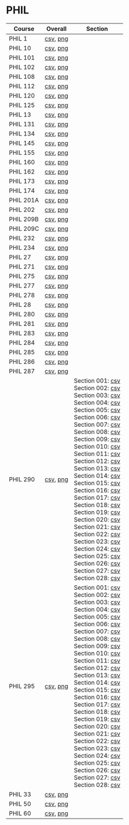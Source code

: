 # PHIL

| Course | Overall | Section |
| ------ | ------- | ------- |
| PHIL 1 | [csv](https://github.com/UCSD-Historical-Enrollment-Data/2025Spring/blob/main/overall/PHIL%201.csv), [png](https://raw.githubusercontent.com/UCSD-Historical-Enrollment-Data/2025Spring/main/plot_overall/PHIL%201.png) |  |
| PHIL 10 | [csv](https://github.com/UCSD-Historical-Enrollment-Data/2025Spring/blob/main/overall/PHIL%2010.csv), [png](https://raw.githubusercontent.com/UCSD-Historical-Enrollment-Data/2025Spring/main/plot_overall/PHIL%2010.png) |  |
| PHIL 101 | [csv](https://github.com/UCSD-Historical-Enrollment-Data/2025Spring/blob/main/overall/PHIL%20101.csv), [png](https://raw.githubusercontent.com/UCSD-Historical-Enrollment-Data/2025Spring/main/plot_overall/PHIL%20101.png) |  |
| PHIL 102 | [csv](https://github.com/UCSD-Historical-Enrollment-Data/2025Spring/blob/main/overall/PHIL%20102.csv), [png](https://raw.githubusercontent.com/UCSD-Historical-Enrollment-Data/2025Spring/main/plot_overall/PHIL%20102.png) |  |
| PHIL 108 | [csv](https://github.com/UCSD-Historical-Enrollment-Data/2025Spring/blob/main/overall/PHIL%20108.csv), [png](https://raw.githubusercontent.com/UCSD-Historical-Enrollment-Data/2025Spring/main/plot_overall/PHIL%20108.png) |  |
| PHIL 112 | [csv](https://github.com/UCSD-Historical-Enrollment-Data/2025Spring/blob/main/overall/PHIL%20112.csv), [png](https://raw.githubusercontent.com/UCSD-Historical-Enrollment-Data/2025Spring/main/plot_overall/PHIL%20112.png) |  |
| PHIL 120 | [csv](https://github.com/UCSD-Historical-Enrollment-Data/2025Spring/blob/main/overall/PHIL%20120.csv), [png](https://raw.githubusercontent.com/UCSD-Historical-Enrollment-Data/2025Spring/main/plot_overall/PHIL%20120.png) |  |
| PHIL 125 | [csv](https://github.com/UCSD-Historical-Enrollment-Data/2025Spring/blob/main/overall/PHIL%20125.csv), [png](https://raw.githubusercontent.com/UCSD-Historical-Enrollment-Data/2025Spring/main/plot_overall/PHIL%20125.png) |  |
| PHIL 13 | [csv](https://github.com/UCSD-Historical-Enrollment-Data/2025Spring/blob/main/overall/PHIL%2013.csv), [png](https://raw.githubusercontent.com/UCSD-Historical-Enrollment-Data/2025Spring/main/plot_overall/PHIL%2013.png) |  |
| PHIL 131 | [csv](https://github.com/UCSD-Historical-Enrollment-Data/2025Spring/blob/main/overall/PHIL%20131.csv), [png](https://raw.githubusercontent.com/UCSD-Historical-Enrollment-Data/2025Spring/main/plot_overall/PHIL%20131.png) |  |
| PHIL 134 | [csv](https://github.com/UCSD-Historical-Enrollment-Data/2025Spring/blob/main/overall/PHIL%20134.csv), [png](https://raw.githubusercontent.com/UCSD-Historical-Enrollment-Data/2025Spring/main/plot_overall/PHIL%20134.png) |  |
| PHIL 145 | [csv](https://github.com/UCSD-Historical-Enrollment-Data/2025Spring/blob/main/overall/PHIL%20145.csv), [png](https://raw.githubusercontent.com/UCSD-Historical-Enrollment-Data/2025Spring/main/plot_overall/PHIL%20145.png) |  |
| PHIL 155 | [csv](https://github.com/UCSD-Historical-Enrollment-Data/2025Spring/blob/main/overall/PHIL%20155.csv), [png](https://raw.githubusercontent.com/UCSD-Historical-Enrollment-Data/2025Spring/main/plot_overall/PHIL%20155.png) |  |
| PHIL 160 | [csv](https://github.com/UCSD-Historical-Enrollment-Data/2025Spring/blob/main/overall/PHIL%20160.csv), [png](https://raw.githubusercontent.com/UCSD-Historical-Enrollment-Data/2025Spring/main/plot_overall/PHIL%20160.png) |  |
| PHIL 162 | [csv](https://github.com/UCSD-Historical-Enrollment-Data/2025Spring/blob/main/overall/PHIL%20162.csv), [png](https://raw.githubusercontent.com/UCSD-Historical-Enrollment-Data/2025Spring/main/plot_overall/PHIL%20162.png) |  |
| PHIL 173 | [csv](https://github.com/UCSD-Historical-Enrollment-Data/2025Spring/blob/main/overall/PHIL%20173.csv), [png](https://raw.githubusercontent.com/UCSD-Historical-Enrollment-Data/2025Spring/main/plot_overall/PHIL%20173.png) |  |
| PHIL 174 | [csv](https://github.com/UCSD-Historical-Enrollment-Data/2025Spring/blob/main/overall/PHIL%20174.csv), [png](https://raw.githubusercontent.com/UCSD-Historical-Enrollment-Data/2025Spring/main/plot_overall/PHIL%20174.png) |  |
| PHIL 201A | [csv](https://github.com/UCSD-Historical-Enrollment-Data/2025Spring/blob/main/overall/PHIL%20201A.csv), [png](https://raw.githubusercontent.com/UCSD-Historical-Enrollment-Data/2025Spring/main/plot_overall/PHIL%20201A.png) |  |
| PHIL 202 | [csv](https://github.com/UCSD-Historical-Enrollment-Data/2025Spring/blob/main/overall/PHIL%20202.csv), [png](https://raw.githubusercontent.com/UCSD-Historical-Enrollment-Data/2025Spring/main/plot_overall/PHIL%20202.png) |  |
| PHIL 209B | [csv](https://github.com/UCSD-Historical-Enrollment-Data/2025Spring/blob/main/overall/PHIL%20209B.csv), [png](https://raw.githubusercontent.com/UCSD-Historical-Enrollment-Data/2025Spring/main/plot_overall/PHIL%20209B.png) |  |
| PHIL 209C | [csv](https://github.com/UCSD-Historical-Enrollment-Data/2025Spring/blob/main/overall/PHIL%20209C.csv), [png](https://raw.githubusercontent.com/UCSD-Historical-Enrollment-Data/2025Spring/main/plot_overall/PHIL%20209C.png) |  |
| PHIL 232 | [csv](https://github.com/UCSD-Historical-Enrollment-Data/2025Spring/blob/main/overall/PHIL%20232.csv), [png](https://raw.githubusercontent.com/UCSD-Historical-Enrollment-Data/2025Spring/main/plot_overall/PHIL%20232.png) |  |
| PHIL 234 | [csv](https://github.com/UCSD-Historical-Enrollment-Data/2025Spring/blob/main/overall/PHIL%20234.csv), [png](https://raw.githubusercontent.com/UCSD-Historical-Enrollment-Data/2025Spring/main/plot_overall/PHIL%20234.png) |  |
| PHIL 27 | [csv](https://github.com/UCSD-Historical-Enrollment-Data/2025Spring/blob/main/overall/PHIL%2027.csv), [png](https://raw.githubusercontent.com/UCSD-Historical-Enrollment-Data/2025Spring/main/plot_overall/PHIL%2027.png) |  |
| PHIL 271 | [csv](https://github.com/UCSD-Historical-Enrollment-Data/2025Spring/blob/main/overall/PHIL%20271.csv), [png](https://raw.githubusercontent.com/UCSD-Historical-Enrollment-Data/2025Spring/main/plot_overall/PHIL%20271.png) |  |
| PHIL 275 | [csv](https://github.com/UCSD-Historical-Enrollment-Data/2025Spring/blob/main/overall/PHIL%20275.csv), [png](https://raw.githubusercontent.com/UCSD-Historical-Enrollment-Data/2025Spring/main/plot_overall/PHIL%20275.png) |  |
| PHIL 277 | [csv](https://github.com/UCSD-Historical-Enrollment-Data/2025Spring/blob/main/overall/PHIL%20277.csv), [png](https://raw.githubusercontent.com/UCSD-Historical-Enrollment-Data/2025Spring/main/plot_overall/PHIL%20277.png) |  |
| PHIL 278 | [csv](https://github.com/UCSD-Historical-Enrollment-Data/2025Spring/blob/main/overall/PHIL%20278.csv), [png](https://raw.githubusercontent.com/UCSD-Historical-Enrollment-Data/2025Spring/main/plot_overall/PHIL%20278.png) |  |
| PHIL 28 | [csv](https://github.com/UCSD-Historical-Enrollment-Data/2025Spring/blob/main/overall/PHIL%2028.csv), [png](https://raw.githubusercontent.com/UCSD-Historical-Enrollment-Data/2025Spring/main/plot_overall/PHIL%2028.png) |  |
| PHIL 280 | [csv](https://github.com/UCSD-Historical-Enrollment-Data/2025Spring/blob/main/overall/PHIL%20280.csv), [png](https://raw.githubusercontent.com/UCSD-Historical-Enrollment-Data/2025Spring/main/plot_overall/PHIL%20280.png) |  |
| PHIL 281 | [csv](https://github.com/UCSD-Historical-Enrollment-Data/2025Spring/blob/main/overall/PHIL%20281.csv), [png](https://raw.githubusercontent.com/UCSD-Historical-Enrollment-Data/2025Spring/main/plot_overall/PHIL%20281.png) |  |
| PHIL 283 | [csv](https://github.com/UCSD-Historical-Enrollment-Data/2025Spring/blob/main/overall/PHIL%20283.csv), [png](https://raw.githubusercontent.com/UCSD-Historical-Enrollment-Data/2025Spring/main/plot_overall/PHIL%20283.png) |  |
| PHIL 284 | [csv](https://github.com/UCSD-Historical-Enrollment-Data/2025Spring/blob/main/overall/PHIL%20284.csv), [png](https://raw.githubusercontent.com/UCSD-Historical-Enrollment-Data/2025Spring/main/plot_overall/PHIL%20284.png) |  |
| PHIL 285 | [csv](https://github.com/UCSD-Historical-Enrollment-Data/2025Spring/blob/main/overall/PHIL%20285.csv), [png](https://raw.githubusercontent.com/UCSD-Historical-Enrollment-Data/2025Spring/main/plot_overall/PHIL%20285.png) |  |
| PHIL 286 | [csv](https://github.com/UCSD-Historical-Enrollment-Data/2025Spring/blob/main/overall/PHIL%20286.csv), [png](https://raw.githubusercontent.com/UCSD-Historical-Enrollment-Data/2025Spring/main/plot_overall/PHIL%20286.png) |  |
| PHIL 287 | [csv](https://github.com/UCSD-Historical-Enrollment-Data/2025Spring/blob/main/overall/PHIL%20287.csv), [png](https://raw.githubusercontent.com/UCSD-Historical-Enrollment-Data/2025Spring/main/plot_overall/PHIL%20287.png) |  |
| PHIL 290 | [csv](https://github.com/UCSD-Historical-Enrollment-Data/2025Spring/blob/main/overall/PHIL%20290.csv), [png](https://raw.githubusercontent.com/UCSD-Historical-Enrollment-Data/2025Spring/main/plot_overall/PHIL%20290.png) | Section 001: [csv](https://github.com/UCSD-Historical-Enrollment-Data/2025Spring/blob/main/section/PHIL%20290_001.csv)<br>Section 002: [csv](https://github.com/UCSD-Historical-Enrollment-Data/2025Spring/blob/main/section/PHIL%20290_002.csv)<br>Section 003: [csv](https://github.com/UCSD-Historical-Enrollment-Data/2025Spring/blob/main/section/PHIL%20290_003.csv)<br>Section 004: [csv](https://github.com/UCSD-Historical-Enrollment-Data/2025Spring/blob/main/section/PHIL%20290_004.csv)<br>Section 005: [csv](https://github.com/UCSD-Historical-Enrollment-Data/2025Spring/blob/main/section/PHIL%20290_005.csv)<br>Section 006: [csv](https://github.com/UCSD-Historical-Enrollment-Data/2025Spring/blob/main/section/PHIL%20290_006.csv)<br>Section 007: [csv](https://github.com/UCSD-Historical-Enrollment-Data/2025Spring/blob/main/section/PHIL%20290_007.csv)<br>Section 008: [csv](https://github.com/UCSD-Historical-Enrollment-Data/2025Spring/blob/main/section/PHIL%20290_008.csv)<br>Section 009: [csv](https://github.com/UCSD-Historical-Enrollment-Data/2025Spring/blob/main/section/PHIL%20290_009.csv)<br>Section 010: [csv](https://github.com/UCSD-Historical-Enrollment-Data/2025Spring/blob/main/section/PHIL%20290_010.csv)<br>Section 011: [csv](https://github.com/UCSD-Historical-Enrollment-Data/2025Spring/blob/main/section/PHIL%20290_011.csv)<br>Section 012: [csv](https://github.com/UCSD-Historical-Enrollment-Data/2025Spring/blob/main/section/PHIL%20290_012.csv)<br>Section 013: [csv](https://github.com/UCSD-Historical-Enrollment-Data/2025Spring/blob/main/section/PHIL%20290_013.csv)<br>Section 014: [csv](https://github.com/UCSD-Historical-Enrollment-Data/2025Spring/blob/main/section/PHIL%20290_014.csv)<br>Section 015: [csv](https://github.com/UCSD-Historical-Enrollment-Data/2025Spring/blob/main/section/PHIL%20290_015.csv)<br>Section 016: [csv](https://github.com/UCSD-Historical-Enrollment-Data/2025Spring/blob/main/section/PHIL%20290_016.csv)<br>Section 017: [csv](https://github.com/UCSD-Historical-Enrollment-Data/2025Spring/blob/main/section/PHIL%20290_017.csv)<br>Section 018: [csv](https://github.com/UCSD-Historical-Enrollment-Data/2025Spring/blob/main/section/PHIL%20290_018.csv)<br>Section 019: [csv](https://github.com/UCSD-Historical-Enrollment-Data/2025Spring/blob/main/section/PHIL%20290_019.csv)<br>Section 020: [csv](https://github.com/UCSD-Historical-Enrollment-Data/2025Spring/blob/main/section/PHIL%20290_020.csv)<br>Section 021: [csv](https://github.com/UCSD-Historical-Enrollment-Data/2025Spring/blob/main/section/PHIL%20290_021.csv)<br>Section 022: [csv](https://github.com/UCSD-Historical-Enrollment-Data/2025Spring/blob/main/section/PHIL%20290_022.csv)<br>Section 023: [csv](https://github.com/UCSD-Historical-Enrollment-Data/2025Spring/blob/main/section/PHIL%20290_023.csv)<br>Section 024: [csv](https://github.com/UCSD-Historical-Enrollment-Data/2025Spring/blob/main/section/PHIL%20290_024.csv)<br>Section 025: [csv](https://github.com/UCSD-Historical-Enrollment-Data/2025Spring/blob/main/section/PHIL%20290_025.csv)<br>Section 026: [csv](https://github.com/UCSD-Historical-Enrollment-Data/2025Spring/blob/main/section/PHIL%20290_026.csv)<br>Section 027: [csv](https://github.com/UCSD-Historical-Enrollment-Data/2025Spring/blob/main/section/PHIL%20290_027.csv)<br>Section 028: [csv](https://github.com/UCSD-Historical-Enrollment-Data/2025Spring/blob/main/section/PHIL%20290_028.csv) |
| PHIL 295 | [csv](https://github.com/UCSD-Historical-Enrollment-Data/2025Spring/blob/main/overall/PHIL%20295.csv), [png](https://raw.githubusercontent.com/UCSD-Historical-Enrollment-Data/2025Spring/main/plot_overall/PHIL%20295.png) | Section 001: [csv](https://github.com/UCSD-Historical-Enrollment-Data/2025Spring/blob/main/section/PHIL%20295_001.csv)<br>Section 002: [csv](https://github.com/UCSD-Historical-Enrollment-Data/2025Spring/blob/main/section/PHIL%20295_002.csv)<br>Section 003: [csv](https://github.com/UCSD-Historical-Enrollment-Data/2025Spring/blob/main/section/PHIL%20295_003.csv)<br>Section 004: [csv](https://github.com/UCSD-Historical-Enrollment-Data/2025Spring/blob/main/section/PHIL%20295_004.csv)<br>Section 005: [csv](https://github.com/UCSD-Historical-Enrollment-Data/2025Spring/blob/main/section/PHIL%20295_005.csv)<br>Section 006: [csv](https://github.com/UCSD-Historical-Enrollment-Data/2025Spring/blob/main/section/PHIL%20295_006.csv)<br>Section 007: [csv](https://github.com/UCSD-Historical-Enrollment-Data/2025Spring/blob/main/section/PHIL%20295_007.csv)<br>Section 008: [csv](https://github.com/UCSD-Historical-Enrollment-Data/2025Spring/blob/main/section/PHIL%20295_008.csv)<br>Section 009: [csv](https://github.com/UCSD-Historical-Enrollment-Data/2025Spring/blob/main/section/PHIL%20295_009.csv)<br>Section 010: [csv](https://github.com/UCSD-Historical-Enrollment-Data/2025Spring/blob/main/section/PHIL%20295_010.csv)<br>Section 011: [csv](https://github.com/UCSD-Historical-Enrollment-Data/2025Spring/blob/main/section/PHIL%20295_011.csv)<br>Section 012: [csv](https://github.com/UCSD-Historical-Enrollment-Data/2025Spring/blob/main/section/PHIL%20295_012.csv)<br>Section 013: [csv](https://github.com/UCSD-Historical-Enrollment-Data/2025Spring/blob/main/section/PHIL%20295_013.csv)<br>Section 014: [csv](https://github.com/UCSD-Historical-Enrollment-Data/2025Spring/blob/main/section/PHIL%20295_014.csv)<br>Section 015: [csv](https://github.com/UCSD-Historical-Enrollment-Data/2025Spring/blob/main/section/PHIL%20295_015.csv)<br>Section 016: [csv](https://github.com/UCSD-Historical-Enrollment-Data/2025Spring/blob/main/section/PHIL%20295_016.csv)<br>Section 017: [csv](https://github.com/UCSD-Historical-Enrollment-Data/2025Spring/blob/main/section/PHIL%20295_017.csv)<br>Section 018: [csv](https://github.com/UCSD-Historical-Enrollment-Data/2025Spring/blob/main/section/PHIL%20295_018.csv)<br>Section 019: [csv](https://github.com/UCSD-Historical-Enrollment-Data/2025Spring/blob/main/section/PHIL%20295_019.csv)<br>Section 020: [csv](https://github.com/UCSD-Historical-Enrollment-Data/2025Spring/blob/main/section/PHIL%20295_020.csv)<br>Section 021: [csv](https://github.com/UCSD-Historical-Enrollment-Data/2025Spring/blob/main/section/PHIL%20295_021.csv)<br>Section 022: [csv](https://github.com/UCSD-Historical-Enrollment-Data/2025Spring/blob/main/section/PHIL%20295_022.csv)<br>Section 023: [csv](https://github.com/UCSD-Historical-Enrollment-Data/2025Spring/blob/main/section/PHIL%20295_023.csv)<br>Section 024: [csv](https://github.com/UCSD-Historical-Enrollment-Data/2025Spring/blob/main/section/PHIL%20295_024.csv)<br>Section 025: [csv](https://github.com/UCSD-Historical-Enrollment-Data/2025Spring/blob/main/section/PHIL%20295_025.csv)<br>Section 026: [csv](https://github.com/UCSD-Historical-Enrollment-Data/2025Spring/blob/main/section/PHIL%20295_026.csv)<br>Section 027: [csv](https://github.com/UCSD-Historical-Enrollment-Data/2025Spring/blob/main/section/PHIL%20295_027.csv)<br>Section 028: [csv](https://github.com/UCSD-Historical-Enrollment-Data/2025Spring/blob/main/section/PHIL%20295_028.csv) |
| PHIL 33 | [csv](https://github.com/UCSD-Historical-Enrollment-Data/2025Spring/blob/main/overall/PHIL%2033.csv), [png](https://raw.githubusercontent.com/UCSD-Historical-Enrollment-Data/2025Spring/main/plot_overall/PHIL%2033.png) |  |
| PHIL 50 | [csv](https://github.com/UCSD-Historical-Enrollment-Data/2025Spring/blob/main/overall/PHIL%2050.csv), [png](https://raw.githubusercontent.com/UCSD-Historical-Enrollment-Data/2025Spring/main/plot_overall/PHIL%2050.png) |  |
| PHIL 60 | [csv](https://github.com/UCSD-Historical-Enrollment-Data/2025Spring/blob/main/overall/PHIL%2060.csv), [png](https://raw.githubusercontent.com/UCSD-Historical-Enrollment-Data/2025Spring/main/plot_overall/PHIL%2060.png) |  |
